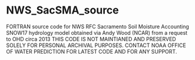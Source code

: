 # NWS_SacSMA_source
FORTRAN source code for NWS RFC Sacramento Soil Moisture Accounting SNOW17 hydrology model
obtained via Andy Wood (NCAR) from a request to OHD circa 2013
THIS CODE IS NOT MAINTIANED AND PRESERVED SOLELY FOR PERSONAL ARCHIVAL PURPOSES.
CONTACT NOAA OFFICE OF WATER PREDICTION FOR LATEST CODE AND FOR ANY SUPPORT.
